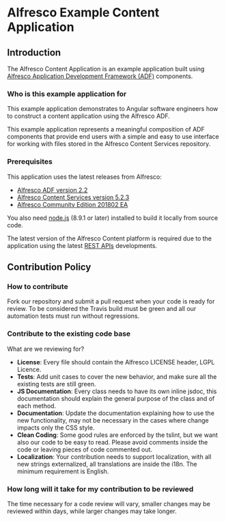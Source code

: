 # Alfresco Example Content Application

## Introduction

The Alfresco Content Application is an example application built using
[Alfresco Application Development Framework (ADF)](https://github.com/Alfresco/alfresco-ng2-components) components.

### Who is this example application for

This example application demonstrates to Angular software engineers
how to construct a content application using the Alfresco ADF.

This example application represents a meaningful composition of ADF components that provide end users
with a simple and easy to use interface for working with files stored in the Alfresco Content Services repository.

### Prerequisites

This application uses the latest releases from Alfresco:

- [Alfresco ADF version 2.2](https://community.alfresco.com/community/application-development-framework/pages/get-started)
- [Alfresco Content Services version 5.2.3](https://www.alfresco.com/platform/content-services-ecm)
- [Alfresco Community Edition 201802 EA](https://www.alfresco.com/products/community/download)

<p class="warning">
You also need <a href="https://nodejs.org/en/" target="_blank">node.js</a> (8.9.1 or later) installed to build it locally from source code.
</p>

The latest version of the Alfresco Content platform is required
due to the application using the latest [REST APIs](https://docs.alfresco.com/5.2/pra/1/topics/pra-welcome.html) developments.

## Contribution Policy

### How to contribute

Fork our repository and submit a pull request when your code is ready for review.
To be considered the Travis build must be green and all our automation tests must run without regressions.

### Contribute to the existing code base

What are we reviewing for?

- **License**: Every file should contain the Alfresco LICENSE header, LGPL Licence.
- **Tests**: Add unit cases to cover the new behavior, and make sure all the existing tests are still green.
- **JS Documentation**: Every class needs to have its own inline jsdoc, this documentation should explain the general purpose of the class and of each method.
- **Documentation**: Update the documentation explaining how to use the new functionality, may not be necessary in the cases where change impacts only the CSS style.
- **Clean Coding**: Some good rules are enforced by the tslint, but we want also our code to be easy to read. Please avoid comments inside the code or leaving pieces of code commented out.
- **Localization**: Your contribution needs to support localization, with all new strings externalized, all translations are inside the i18n. The minimum requirement is English.

### How long will it take for my contribution to be reviewed

The time necessary for a code review will vary, smaller changes may be reviewed within days, while larger changes may take longer.
